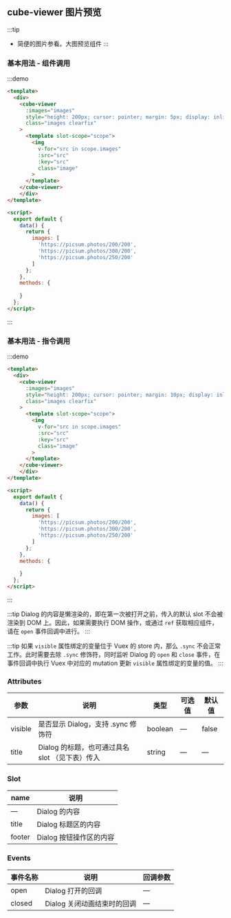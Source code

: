 ## cube-viewer  图片预览

:::tip
- 简便的图片参看。大图预览组件
:::

### 基本用法 - 组件调用

:::demo  

```html
<template>
  <div>
    <cube-viewer
      :images="images"
      style="height: 200px; cursor: pointer; margin: 5px; display: inline-block;"
      class="images clearfix"
    >
      <template slot-scope="scope">
        <img
          v-for="src in scope.images"
          :src="src"
          :key="src"
          class="image"
        >
      </template>
    </cube-viewer>
    </div>
</template>

<script>
  export default {
    data() {
      return {
        images: [
          'https://picsum.photos/200/200',
          'https://picsum.photos/300/200',
          'https://picsum.photos/250/200'
        ]
      };
    },
    methods: {
  
    }
  };
</script>
```
:::

### 基本用法 - 指令调用

:::demo  

```html
<template>
  <div>
    <cube-viewer
      :images="images"
      style="height: 200px; cursor: pointer; margin: 10px; display: inline-block;"
      class="images clearfix"
    >
      <template slot-scope="scope">
        <img
          v-for="src in scope.images"
          :src="src"
          :key="src"
          class="image"
        >
      </template>
    </cube-viewer>
    </div>
</template>

<script>
  export default {
    data() {
      return {
        images: [
          'https://picsum.photos/200/200',
          'https://picsum.photos/300/200',
          'https://picsum.photos/250/200'
        ]
      };
    },
    methods: {
  
    }
  };
</script>
```
:::

 

:::tip
Dialog 的内容是懒渲染的，即在第一次被打开之前，传入的默认 slot 不会被渲染到 DOM 上。因此，如果需要执行 DOM 操作，或通过 `ref` 获取相应组件，请在 `open` 事件回调中进行。
:::

:::tip
如果 `visible` 属性绑定的变量位于 Vuex 的 store 内，那么 `.sync` 不会正常工作。此时需要去除 `.sync` 修饰符，同时监听 Dialog 的 `open` 和 `close` 事件，在事件回调中执行 Vuex 中对应的 mutation 更新 `visible` 属性绑定的变量的值。
:::

### Attributes
| 参数      | 说明          | 类型      | 可选值                           | 默认值  |
|---------- |-------------- |---------- |--------------------------------  |-------- |
| visible   | 是否显示 Dialog，支持 .sync 修饰符 | boolean | — | false |
| title     | Dialog 的标题，也可通过具名 slot （见下表）传入 | string    | — | — |

### Slot
| name | 说明 |
|------|--------|
| — | Dialog 的内容 |
| title | Dialog 标题区的内容 |
| footer | Dialog 按钮操作区的内容 |

### Events
| 事件名称      | 说明    | 回调参数      |
|---------- |-------- |---------- |
| open  | Dialog 打开的回调 | — |
| closed | Dialog 关闭动画结束时的回调 | — |

